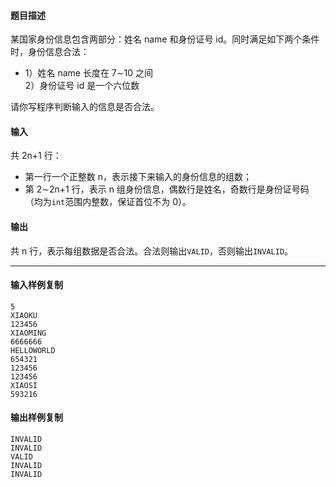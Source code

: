 #### 题目描述

某国家身份信息包含两部分：姓名 name 和身份证号 id。同时满足如下两个条件时，身份信息合法：

-   1）姓名 name 长度在 7∼10 之间  
    2）身份证号 id 是一个六位数

请你写程序判断输入的信息是否合法。

#### 输入

共 2n+1 行：

-   第一行一个正整数 n，表示接下来输入的身份信息的组数；
-   第 2∼2n+1 行，表示 n 组身份信息，偶数行是姓名，奇数行是身份证号码（均为`int`范围内整数，保证首位不为 0）。

#### 输出

共 n 行，表示每组数据是否合法。合法则输出`VALID`，否则输出`INVALID`。  

___

#### 输入样例复制

```
5
XIAOKU
123456
XIAOMING
6666666
HELLOWORLD
654321
123456
123456
XIAOSI
593216
```

#### 输出样例复制

```
INVALID
INVALID
VALID
INVALID
INVALID
```